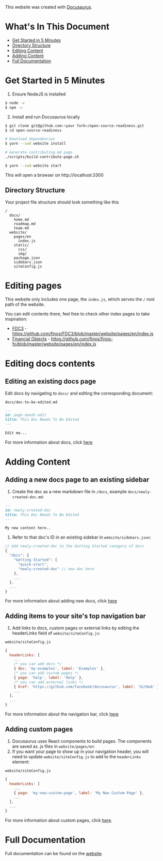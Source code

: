 This website was created with [Docusaurus](https://docusaurus.io/).

# What's In This Document

- [Get Started in 5 Minutes](#get-started-in-5-minutes)
- [Directory Structure](#directory-structure)
- [Editing Content](#editing-content)
- [Adding Content](#adding-content)
- [Full Documentation](#full-documentation)

# Get Started in 5 Minutes

1. Ensure NodeJS is installed
```sh
$ node -v
$ npm -v
```

2. Install and run Docusaurus locally

```sh
$ git clone git@github.com:<your fork>/open-source-readiness.git
$ cd open-source-readiness

# Download dependencies
$ yarn --cwd website install

# Generate contributing.md page
./scripts/build-contribute-page.sh

$ yarn --cwd website start
```
This will open a browser on http://localhost:3300

## Directory Structure

Your project file structure should look something like this

```
/
  docs/
    home.md
    roadmap.md
    team.md
  website/
    pages/en
      index.js
    static/
      css/
      img/
    package.json
    sidebars.json
    siteConfig.js
```

# Editing pages
This website only includes one page, the `index.js`, which serves the `/` root path of the website.

You can edit contents there, feel free to check other index pages to take inspiration:
- [FDC3](http://fdc3.org/) - https://github.com/finos/FDC3/blob/master/website/pages/en/index.js
- [Financial Objects](https://fo.finos.org/) - https://github.com/finos/finos-fo/blob/master/website/pages/en/index.js

# Editing docs contents

## Editing an existing docs page

Edit docs by navigating to `docs/` and editing the corresponding document:

`docs/doc-to-be-edited.md`

```markdown
---
id: page-needs-edit
title: This Doc Needs To Be Edited
---

Edit me...
```

For more information about docs, click [here](https://docusaurus.io/docs/en/navigation)

# Adding Content

## Adding a new docs page to an existing sidebar

1. Create the doc as a new markdown file in `/docs`, example `docs/newly-created-doc.md`:

```md
---
id: newly-created-doc
title: This Doc Needs To Be Edited
---

My new content here..
```

1. Refer to that doc's ID in an existing sidebar in `website/sidebars.json`:

```javascript
// Add newly-created-doc to the Getting Started category of docs
{
  "docs": {
    "Getting Started": [
      "quick-start",
      "newly-created-doc" // new doc here
    ],
    ...
  },
  ...
}
```

For more information about adding new docs, click [here](https://docusaurus.io/docs/en/navigation)

## Adding items to your site's top navigation bar

1. Add links to docs, custom pages or external links by editing the headerLinks field of `website/siteConfig.js`:

`website/siteConfig.js`

```javascript
{
  headerLinks: [
    ...
    /* you can add docs */
    { doc: 'my-examples', label: 'Examples' },
    /* you can add custom pages */
    { page: 'help', label: 'Help' },
    /* you can add external links */
    { href: 'https://github.com/facebook/docusaurus', label: 'GitHub' },
    ...
  ],
  ...
}
```

For more information about the navigation bar, click [here](https://docusaurus.io/docs/en/navigation)

## Adding custom pages

1. Docusaurus uses React components to build pages. The components are saved as .js files in `website/pages/en`:
1. If you want your page to show up in your navigation header, you will need to update `website/siteConfig.js` to add to the `headerLinks` element:

`website/siteConfig.js`

```javascript
{
  headerLinks: [
    ...
    { page: 'my-new-custom-page', label: 'My New Custom Page' },
    ...
  ],
  ...
}
```

For more information about custom pages, click [here](https://docusaurus.io/docs/en/custom-pages).

# Full Documentation

Full documentation can be found on the [website](https://docusaurus.io/).
